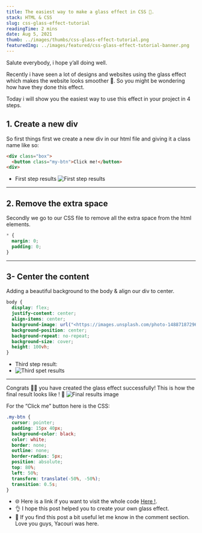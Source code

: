 ```yaml
---
title: The easiest way to make a glass effect in CSS 💎.
stack: HTML & CSS
slug: css-glass-effect-tutorial
readingTime: 2 mins
date: Aug 5, 2021
thumb: ../images/thumbs/css-glass-effect-tutorial.png
featuredImg: ../images/featured/css-glass-effect-tutorial-banner.png
---
```


Salute everybody, i hope y’all doing well.

Recently i have seen a lot of designs and websites using the glass effect which makes the website looks smoother 💎. 
So you might be wondering how have they done this effect.

Today i will show you the easiest way to use this effect in your project
in 4 steps.
## 1. Create a new div

So first things first we create a new div in our html file and giving it a class name like so:

```html
<div class="box">
  <button class="my-btn">Click me!</button>
<div>
```

- First step results
![First step results](https://miro.medium.com/max/335/1*K3tTr3rWy4FG6hnyDe1Cvw.png)
---

## 2. Remove the extra space
Secondly we go to our CSS file to remove all the extra space from the html elements.
```css
* {
  margin: 0;
  padding: 0;
}
```
---
## 3- Center the content
Adding a beautiful background to the body & align our div to center.
```css
body {
  display: flex;
  justify-content: center;
  align-items: center;
  background-image: url("<https://images.unsplash.com/photo-1488718729626-53eaa41c0848?ixlib=rb-1.2.1&ixid=MnwxMjA3fDB8MHxwaG90by1wYWdlfHx8fGVufDB8fHx8&auto=format&fit=crop&w=633&q=80>");
  background-position: center;
  background-repeat: no-repeat;
  background-size: cover;
  height: 100vh;
}
```
- Third step result:
- ![Third spet results](https://miro.medium.com/max/2400/1*3J7iOd5b0gzsiciDN9TDAA.png)
---
Congrats 🎉🎊 you have created the glass effect successfully!
This is how the final result looks like ! 💯
![Final results image](https://miro.medium.com/max/2400/1*iaQiXiT7ROpqX8mn1ND2cg.png)

For the “Click me” button here is the CSS:
```css
.my-btn {
  cursor: pointer;
  padding: 15px 40px;
  background-color: black;
  color: white;
  border: none;
  outline: none;
  border-radius: 5px;
  position: absolute;
  top: 80%;
  left: 50%;
  transform: translate(-50%, -50%);
  transition: 0.5s;
}
```

- 🌐 Here is a link if you want to visit the whole code [Here !](https://codesandbox.io/embed/interesting-bohr-v9ujs?fontsize=14&hidenavigation=1&theme=dark).
- 👌 I hope this post helped you to create your own glass effect.
- 💖 If you find this post a bit useful let me know in the comment section.
Love you guys, Yacouri was here.